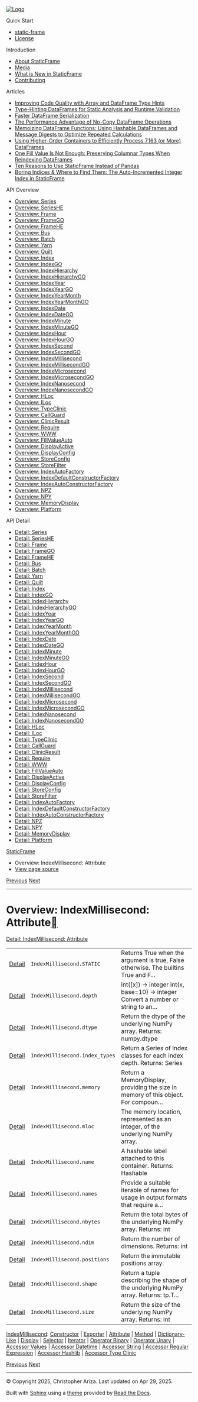 [![Logo](../_static/sf-logo-web_icon-small.png)](../index.md)

Quick Start

* [static-frame](../readme.md)
* [License](../license.md)

Introduction

* [About StaticFrame](../intro.md)
* [Media](../intro.md#media)
* [What is New in StaticFrame](../new.md)
* [Contributing](../contributing.md)

Articles

* [Improving Code Quality with Array and DataFrame Type Hints](../articles/guard.md)
* [Type-Hinting DataFrames for Static Analysis and Runtime Validation](../articles/ftyping.md)
* [Faster DataFrame Serialization](../articles/serialize.md)
* [The Performance Advantage of No-Copy DataFrame Operations](../articles/no_copy.md)
* [Memoizing DataFrame Functions: Using Hashable DataFrames and Message Digests to Optimize Repeated Calculations](../articles/hash.md)
* [Using Higher-Order Containers to Efficiently Process 7,163 (or More) DataFrames](../articles/uhoc.md)
* [One Fill Value Is Not Enough: Preserving Columnar Types When Reindexing DataFrames](../articles/fill_value.md)
* [Ten Reasons to Use StaticFrame Instead of Pandas](../articles/upgrade.md)
* [Boring Indices & Where to Find Them: The Auto-Incremented Integer Index in StaticFrame](../articles/aiii.md)

API Overview

* [Overview: Series](series.md)
* [Overview: SeriesHE](series_he.md)
* [Overview: Frame](frame.md)
* [Overview: FrameGO](frame_go.md)
* [Overview: FrameHE](frame_he.md)
* [Overview: Bus](bus.md)
* [Overview: Batch](batch.md)
* [Overview: Yarn](yarn.md)
* [Overview: Quilt](quilt.md)
* [Overview: Index](index.md)
* [Overview: IndexGO](index_go.md)
* [Overview: IndexHierarchy](index_hierarchy.md)
* [Overview: IndexHierarchyGO](index_hierarchy_go.md)
* [Overview: IndexYear](index_year.md)
* [Overview: IndexYearGO](index_year_go.md)
* [Overview: IndexYearMonth](index_year_month.md)
* [Overview: IndexYearMonthGO](index_year_month_go.md)
* [Overview: IndexDate](index_date.md)
* [Overview: IndexDateGO](index_date_go.md)
* [Overview: IndexMinute](index_minute.md)
* [Overview: IndexMinuteGO](index_minute_go.md)
* [Overview: IndexHour](index_hour.md)
* [Overview: IndexHourGO](index_hour_go.md)
* [Overview: IndexSecond](index_second.md)
* [Overview: IndexSecondGO](index_second_go.md)
* [Overview: IndexMillisecond](index_millisecond.md)
* [Overview: IndexMillisecondGO](index_millisecond_go.md)
* [Overview: IndexMicrosecond](index_microsecond.md)
* [Overview: IndexMicrosecondGO](index_microsecond_go.md)
* [Overview: IndexNanosecond](index_nanosecond.md)
* [Overview: IndexNanosecondGO](index_nanosecond_go.md)
* [Overview: HLoc](hloc.md)
* [Overview: ILoc](iloc.md)
* [Overview: TypeClinic](type_clinic.md)
* [Overview: CallGuard](call_guard.md)
* [Overview: ClinicResult](clinic_result.md)
* [Overview: Require](require.md)
* [Overview: WWW](www.md)
* [Overview: FillValueAuto](fill_value_auto.md)
* [Overview: DisplayActive](display_active.md)
* [Overview: DisplayConfig](display_config.md)
* [Overview: StoreConfig](store_config.md)
* [Overview: StoreFilter](store_filter.md)
* [Overview: IndexAutoFactory](index_auto_factory.md)
* [Overview: IndexDefaultConstructorFactory](index_default_constructor_factory.md)
* [Overview: IndexAutoConstructorFactory](index_auto_constructor_factory.md)
* [Overview: NPZ](npz.md)
* [Overview: NPY](npy.md)
* [Overview: MemoryDisplay](memory_display.md)
* [Overview: Platform](platform.md)

API Detail

* [Detail: Series](../api_detail/series.md)
* [Detail: SeriesHE](../api_detail/series_he.md)
* [Detail: Frame](../api_detail/frame.md)
* [Detail: FrameGO](../api_detail/frame_go.md)
* [Detail: FrameHE](../api_detail/frame_he.md)
* [Detail: Bus](../api_detail/bus.md)
* [Detail: Batch](../api_detail/batch.md)
* [Detail: Yarn](../api_detail/yarn.md)
* [Detail: Quilt](../api_detail/quilt.md)
* [Detail: Index](../api_detail/index.md)
* [Detail: IndexGO](../api_detail/index_go.md)
* [Detail: IndexHierarchy](../api_detail/index_hierarchy.md)
* [Detail: IndexHierarchyGO](../api_detail/index_hierarchy_go.md)
* [Detail: IndexYear](../api_detail/index_year.md)
* [Detail: IndexYearGO](../api_detail/index_year_go.md)
* [Detail: IndexYearMonth](../api_detail/index_year_month.md)
* [Detail: IndexYearMonthGO](../api_detail/index_year_month_go.md)
* [Detail: IndexDate](../api_detail/index_date.md)
* [Detail: IndexDateGO](../api_detail/index_date_go.md)
* [Detail: IndexMinute](../api_detail/index_minute.md)
* [Detail: IndexMinuteGO](../api_detail/index_minute_go.md)
* [Detail: IndexHour](../api_detail/index_hour.md)
* [Detail: IndexHourGO](../api_detail/index_hour_go.md)
* [Detail: IndexSecond](../api_detail/index_second.md)
* [Detail: IndexSecondGO](../api_detail/index_second_go.md)
* [Detail: IndexMillisecond](../api_detail/index_millisecond.md)
* [Detail: IndexMillisecondGO](../api_detail/index_millisecond_go.md)
* [Detail: IndexMicrosecond](../api_detail/index_microsecond.md)
* [Detail: IndexMicrosecondGO](../api_detail/index_microsecond_go.md)
* [Detail: IndexNanosecond](../api_detail/index_nanosecond.md)
* [Detail: IndexNanosecondGO](../api_detail/index_nanosecond_go.md)
* [Detail: HLoc](../api_detail/hloc.md)
* [Detail: ILoc](../api_detail/iloc.md)
* [Detail: TypeClinic](../api_detail/type_clinic.md)
* [Detail: CallGuard](../api_detail/call_guard.md)
* [Detail: ClinicResult](../api_detail/clinic_result.md)
* [Detail: Require](../api_detail/require.md)
* [Detail: WWW](../api_detail/www.md)
* [Detail: FillValueAuto](../api_detail/fill_value_auto.md)
* [Detail: DisplayActive](../api_detail/display_active.md)
* [Detail: DisplayConfig](../api_detail/display_config.md)
* [Detail: StoreConfig](../api_detail/store_config.md)
* [Detail: StoreFilter](../api_detail/store_filter.md)
* [Detail: IndexAutoFactory](../api_detail/index_auto_factory.md)
* [Detail: IndexDefaultConstructorFactory](../api_detail/index_default_constructor_factory.md)
* [Detail: IndexAutoConstructorFactory](../api_detail/index_auto_constructor_factory.md)
* [Detail: NPZ](../api_detail/npz.md)
* [Detail: NPY](../api_detail/npy.md)
* [Detail: MemoryDisplay](../api_detail/memory_display.md)
* [Detail: Platform](../api_detail/platform.md)

[StaticFrame](../index.md)

* Overview: IndexMillisecond: Attribute
* [View page source](../_sources/api_overview/index_millisecond-attribute.rst.txt)

[Previous](index_millisecond-exporter.md "Overview: IndexMillisecond: Exporter")
[Next](index_millisecond-method.md "Overview: IndexMillisecond: Method")

---

# Overview: IndexMillisecond: Attribute[](#overview-indexmillisecond-attribute "Link to this heading")

[Detail: IndexMillisecond: Attribute](../api_detail/index_millisecond-attribute.md#api-detail-indexmillisecond-attribute)

|  |  |  |
| --- | --- | --- |
| [Detail](../api_detail/index_millisecond-attribute.md#api-sig-indexmillisecond-static) | `IndexMillisecond.STATIC` | Returns True when the argument is true, False otherwise. The builtins True and F… |
| [Detail](../api_detail/index_millisecond-attribute.md#api-sig-indexmillisecond-depth) | `IndexMillisecond.depth` | int([x]) -> integer int(x, base=10) -> integer Convert a number or string to an… |
| [Detail](../api_detail/index_millisecond-attribute.md#api-sig-indexmillisecond-dtype) | `IndexMillisecond.dtype` | Return the dtype of the underlying NumPy array. Returns: numpy.dtype |
| [Detail](../api_detail/index_millisecond-attribute.md#api-sig-indexmillisecond-index-types) | `IndexMillisecond.index_types` | Return a Series of Index classes for each index depth. Returns: Series |
| [Detail](../api_detail/index_millisecond-attribute.md#api-sig-indexmillisecond-memory) | `IndexMillisecond.memory` | Return a MemoryDisplay, providing the size in memory of this object. For compoun… |
| [Detail](../api_detail/index_millisecond-attribute.md#api-sig-indexmillisecond-mloc) | `IndexMillisecond.mloc` | The memory location, represented as an integer, of the underlying NumPy array. |
| [Detail](../api_detail/index_millisecond-attribute.md#api-sig-indexmillisecond-name) | `IndexMillisecond.name` | A hashable label attached to this container. Returns: Hashable |
| [Detail](../api_detail/index_millisecond-attribute.md#api-sig-indexmillisecond-names) | `IndexMillisecond.names` | Provide a suitable iterable of names for usage in output formats that require a… |
| [Detail](../api_detail/index_millisecond-attribute.md#api-sig-indexmillisecond-nbytes) | `IndexMillisecond.nbytes` | Return the total bytes of the underlying NumPy array. Returns: int |
| [Detail](../api_detail/index_millisecond-attribute.md#api-sig-indexmillisecond-ndim) | `IndexMillisecond.ndim` | Return the number of dimensions. Returns: int |
| [Detail](../api_detail/index_millisecond-attribute.md#api-sig-indexmillisecond-positions) | `IndexMillisecond.positions` | Return the immutable positions array. |
| [Detail](../api_detail/index_millisecond-attribute.md#api-sig-indexmillisecond-shape) | `IndexMillisecond.shape` | Return a tuple describing the shape of the underlying NumPy array. Returns: tp.T… |
| [Detail](../api_detail/index_millisecond-attribute.md#api-sig-indexmillisecond-size) | `IndexMillisecond.size` | Return the size of the underlying NumPy array. Returns: int |

[IndexMillisecond](index_millisecond.md#api-overview-indexmillisecond): [Constructor](index_millisecond-constructor.md#api-overview-indexmillisecond-constructor) | [Exporter](index_millisecond-exporter.md#api-overview-indexmillisecond-exporter) | [Attribute](#api-overview-indexmillisecond-attribute) | [Method](index_millisecond-method.md#api-overview-indexmillisecond-method) | [Dictionary-Like](index_millisecond-dictionary_like.md#api-overview-indexmillisecond-dictionary-like) | [Display](index_millisecond-display.md#api-overview-indexmillisecond-display) | [Selector](index_millisecond-selector.md#api-overview-indexmillisecond-selector) | [Iterator](index_millisecond-iterator.md#api-overview-indexmillisecond-iterator) | [Operator Binary](index_millisecond-operator_binary.md#api-overview-indexmillisecond-operator-binary) | [Operator Unary](index_millisecond-operator_unary.md#api-overview-indexmillisecond-operator-unary) | [Accessor Values](index_millisecond-accessor_values.md#api-overview-indexmillisecond-accessor-values) | [Accessor Datetime](index_millisecond-accessor_datetime.md#api-overview-indexmillisecond-accessor-datetime) | [Accessor String](index_millisecond-accessor_string.md#api-overview-indexmillisecond-accessor-string) | [Accessor Regular Expression](index_millisecond-accessor_regular_expression.md#api-overview-indexmillisecond-accessor-regular-expression) | [Accessor Hashlib](index_millisecond-accessor_hashlib.md#api-overview-indexmillisecond-accessor-hashlib) | [Accessor Type Clinic](index_millisecond-accessor_type_clinic.md#api-overview-indexmillisecond-accessor-type-clinic)

[Previous](index_millisecond-exporter.md "Overview: IndexMillisecond: Exporter")
[Next](index_millisecond-method.md "Overview: IndexMillisecond: Method")

---

© Copyright 2025, Christopher Ariza.
Last updated on Apr 29, 2025.

Built with [Sphinx](https://www.sphinx-doc.org/) using a
[theme](https://github.com/readthedocs/sphinx_rtd_theme)
provided by [Read the Docs](https://readthedocs.org).